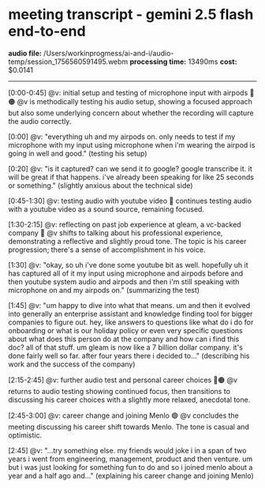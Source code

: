 # meeting transcript - gemini 2.5 flash end-to-end

**audio file:** /Users/workinprogmess/ai-and-i/audio-temp/session_1756560591495.webm
**processing time:** 13490ms
**cost:** $0.0141

---

[0:00-0:45] @v: initial setup and testing of microphone input with airpods 🔵🟠
@v is methodically testing his audio setup, showing a focused approach but also some underlying concern about whether the recording will capture the audio correctly.

[0:00] @v: "everything uh and my airpods on. only needs to test if my microphone with my input using microphone when i'm wearing the airpod is going in well and good."
(testing his setup)

[0:20] @v: "is it captured? can we send it to google? google transcribe it. it will be great if that happens. i've already been speaking for like 25 seconds or something."
(slightly anxious about the technical side)

[0:45-1:30]  @v: testing audio with youtube video 🔵
continues testing audio with a youtube video as a sound source, remaining focused.

[1:30-2:15] @v:  reflecting on past job experience at gleam, a vc-backed company 🔵
@v shifts to talking about his professional experience, demonstrating a reflective and slightly proud tone.  The topic is his career progression;  there's a sense of accomplishment in his voice.


[1:30] @v: "okay, so uh i've done some youtube bit as well. hopefully uh it has captured all of it my input using microphone and airpods before and then youtube system audio and airpods and then i'm still speaking with microphone on and my airpods on." (summarizing the test)

[1:45] @v: "um happy to dive into what that means. um and then it evolved into generally an enterprise assistant and knowledge finding tool for bigger companies to figure out. hey, like answers to questions like what do i do for onboarding or what is our holiday policy or even very specific questions about what does this person do at the company and how can i find this doc? all of that stuff. um gleam is now like a 7 billion dollar company. it's done fairly well so far. after four years there i decided to..."
(describing his work and the success of the company)


[2:15-2:45] @v: further audio test and personal career choices 🔵🟠
@v returns to audio testing showing continued focus, then transitions to discussing his career choices  with a slightly more relaxed, anecdotal tone.


[2:45-3:00] @v: career change and joining Menlo 🟢
@v concludes the meeting discussing his career shift towards Menlo. The tone is casual and optimistic.

[2:45] @v: "...try something else. my friends would joke i in a span of two years i went from engineering, management, product and then venture. um but i was just looking for something fun to do and so i joined menlo about a year and a half ago and..."
(explaining his career change and joining Menlo)